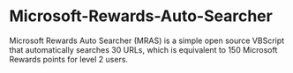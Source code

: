 # Microsoft-Rewards-Auto-Searcher
Microsoft Rewards Auto Searcher (MRAS) is a simple open source VBScript that automatically searches 30 URLs, which is equivalent to 150 Microsoft Rewards points for level 2 users.
